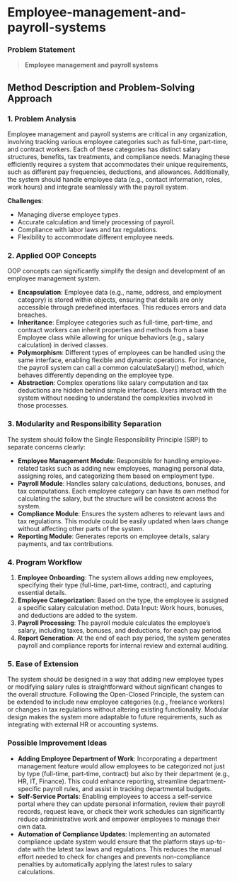 # Employee-management-and-payroll-systems

### Problem Statement
> **Employee management and payroll systems** 

## Method Description and Problem-Solving Approach

### 1. Problem Analysis
Employee management and payroll systems are critical in any organization, involving tracking various employee categories such as full-time, part-time, and contract workers. Each of these categories has distinct salary structures, benefits, tax treatments, and compliance needs. Managing these efficiently requires a system that accommodates their unique requirements, such as different pay frequencies, deductions, and allowances. Additionally, the system should handle employee data (e.g., contact information, roles, work hours) and integrate seamlessly with the payroll system.

**Challenges**:

- Managing diverse employee types.
- Accurate calculation and timely processing of payroll.
- Compliance with labor laws and tax regulations.
- Flexibility to accommodate different employee needs.

### 2. Applied OOP Concepts
OOP concepts can significantly simplify the design and development of an employee management system.

- **Encapsulation**: Employee data (e.g., name, address, and employment category) is stored within objects, ensuring that details are only accessible through predefined interfaces. This reduces errors and data breaches.
- **Inheritance**: Employee categories such as full-time, part-time, and contract workers can inherit properties and methods from a base Employee class while allowing for unique behaviors (e.g., salary calculation) in derived classes.
- **Polymorphism**: Different types of employees can be handled using the same interface, enabling flexible and dynamic operations. For instance, the payroll system can call a common calculateSalary() method, which behaves differently depending on the employee type.
- **Abstraction**: Complex operations like salary computation and tax deductions are hidden behind simple interfaces. Users interact with the system without needing to understand the complexities involved in those processes.

### 3. Modularity and Responsibility Separation
The system should follow the Single Responsibility Principle (SRP) to separate concerns clearly:

- **Employee Management Module**: Responsible for handling employee-related tasks such as adding new employees, managing personal data, assigning roles, and categorizing them based on employment type.
- **Payroll Module**: Handles salary calculations, deductions, bonuses, and tax computations. Each employee category can have its own method for calculating the salary, but the structure will be consistent across the system.
- **Compliance Module**: Ensures the system adheres to relevant laws and tax regulations. This module could be easily updated when laws change without affecting other parts of the system.
- **Reporting Module**: Generates reports on employee details, salary payments, and tax contributions.

### 4. Program Workflow
1. **Employee Onboarding**: The system allows adding new employees, specifying their type (full-time, part-time, contract), and capturing essential details.
2. **Employee Categorization**: Based on the type, the employee is assigned a specific salary calculation method.
Data Input: Work hours, bonuses, and deductions are added to the system.
3. **Payroll Processing**: The payroll module calculates the employee’s salary, including taxes, bonuses, and deductions, for each pay period.
4. **Report Generation**: At the end of each pay period, the system generates payroll and compliance reports for internal review and external auditing.

### 5. Ease of Extension
The system should be designed in a way that adding new employee types or modifying salary rules is straightforward without significant changes to the overall structure. Following the Open-Closed Principle, the system can be extended to include new employee categories (e.g., freelance workers) or changes in tax regulations without altering existing functionality. Modular design makes the system more adaptable to future requirements, such as integrating with external HR or accounting systems.

### Possible Improvement Ideas

- **Adding Employee Department of Work**: Incorporating a department management feature would allow employees to be categorized not just by type (full-time, part-time, contract) but also by their department (e.g., HR, IT, Finance). This could enhance reporting, streamline department-specific payroll rules, and assist in tracking departmental budgets.
- **Self-Service Portals**: Enabling employees to access a self-service portal where they can update personal information, review their payroll records, request leave, or check their work schedules can significantly reduce administrative work and empower employees to manage their own data.
- **Automation of Compliance Updates**: Implementing an automated compliance update system would ensure that the platform stays up-to-date with the latest tax laws and regulations. This reduces the manual effort needed to check for changes and prevents non-compliance penalties by automatically applying the latest rules to salary calculations.
